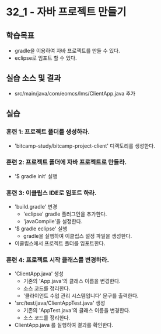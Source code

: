 # 32_1 - 자바 프로젝트 만들기

## 학습목표

- gradle을 이용하여 자바 프로젝트를 만들 수 있다.
- eclipse로 임포트 할 수 있다.

## 실습 소스 및 결과

- src/main/java/com/eomcs/lms/ClientApp.java 추가

## 실습  

### 훈련 1: 프로젝트 폴더를 생성하라.

- 'bitcamp-study/bitcamp-project-client' 디렉토리를 생성한다.

### 훈련 2: 프로젝트 폴더에 자바 프로젝트로 만들라.

- '$ gradle init' 실행

### 훈련 3: 이클립스 IDE로 임포트 하라.

- 'build.gradle' 변경
  - 'eclipse' gradle 플러그인을 추가한다.
  - 'javaCompile'을 설정한다.
- '$ gradle eclipse' 실행
  - gradle을 실행하여 이클립스 설정 파일을 생성한다.
- 이클립스에서 프로젝트 폴더를 임포트한다.

### 훈련 4: 프로젝트 시작 클래스를 변경하라.

- 'ClientApp.java' 생성
  - 기존의 'App.java'의 클래스 이름을 변경한다.
  - 소스 코드를 정리한다.
  - '클라이언트 수업 관리 시스템입니다' 문구를 출력한다.
- 'src/test/java/ClientAppTest.java' 생성
  - 기존의 'AppTest.java'의 클래스 이름을 변경한다.
  - 소스 코드를 정리한다.
- ClientApp.java 를 실행하여 결과를 확인한다.    

